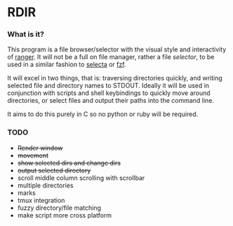# RDIR #

### What is it? ###

This program is a file browser/selector with the visual style and interactivity of [ranger](http://ranger.nongnu.org/). It will not be a full on file manager, rather a file _selector_, to be used in a similar fashion to [selecta](https://github.com/garybernhardt/selecta) or [fzf](https://github.com/junegunn/fzf). 


It will excel in two things, that is: traversing directories quickly, and writing selected file and directory names to STDOUT. Ideally it will be used in conjunction with scripts and shell keybindings to quickly move around directories, or select files and output their paths into the command line.

It aims to do this purely in C so no python or ruby will be required.

### TODO ###
* ~~Render window~~
* ~~movement~~
* ~~show selected dirs and change dirs~~
* ~~output selected directory~~
* scroll middle column scrolling with scrollbar
* multiple directories
* marks
* tmux integration
* fuzzy directory/file matching
* make script more cross platform

